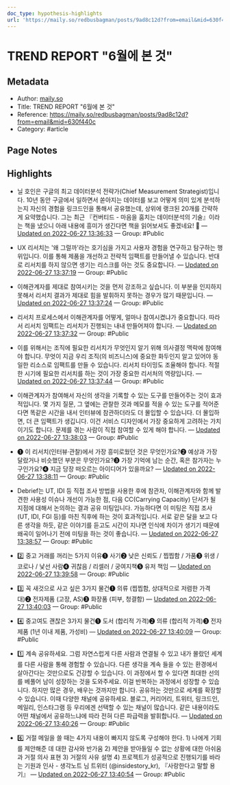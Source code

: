 ```yaml
---
doc_type: hypothesis-highlights
url: 'https://maily.so/redbusbagman/posts/9ad8c12d?from=email&mid=630f440c'
---
```


# TREND REPORT "6월에 본 것"

## Metadata
- Author: [maily.so]()
- Title: TREND REPORT "6월에 본 것"
- Reference: https://maily.so/redbusbagman/posts/9ad8c12d?from=email&mid=630f440c
- Category: #article

## Page Notes
## Highlights
- 닐 호인은 구글의 최고 데이터분석 전략가(Chief Measurement Strategist)입니다. 10년 동안 구글에서 일하면서 쏟아지는 데이터를 보고 어떻게 의미 있게 분석하는지 자신의 경험을 링크드인을 통해서 공유했는데, 상위에 랭크된 20개를 간략하게 요약했습니다. 그는 최근 『컨버티드 - 마음을 훔치는 데이터분석의 기술』이라는 책을 냈으니 아래 내용에 흥미가 생긴다면 책을 읽어보셔도 좋겠네요! 💚 — [Updated on 2022-06-27 13:36:33](https://hyp.is/uPPJ8PXSEeyXCdvZEqo2Cg/maily.so/redbusbagman/posts/9ad8c12d?from=email&mid=630f440c) — Group: #Public

- UX 리서치는 '왜 그럴까'라는 호기심을 가지고 사용자 경험을 연구하고 탐구하는 행위입니다. 이를 통해 제품을 개선하고 전략적 임팩트를 만들어낼 수 있습니다. 반대로 리서치를 하지 않으면 생기는 리스크를 아는 것도 중요합니다. — [Updated on 2022-06-27 13:37:19](https://hyp.is/1ENlTvXSEeymgpu8QwcV9w/maily.so/redbusbagman/posts/9ad8c12d?from=email&mid=630f440c) — Group: #Public

- 이해관계자를 제대로 참여시키는 것을 먼저 강조하고 싶습니다. 이 부분을 인지하지 못해서 리서치 결과가 제대로 힘을 발휘하지 못하는 경우가 많기 때문입니다. — [Updated on 2022-06-27 13:37:24](https://hyp.is/1zgnTvXSEeyoV1vV6q_oPA/maily.so/redbusbagman/posts/9ad8c12d?from=email&mid=630f440c) — Group: #Public

- 리서치 프로세스에서 이해관계자를 어떻게, 얼마나 참여시켰냐가 중요합니다. 따라서 리서치 임팩트는 리서치가 진행되는 내내 만들어져야 합니다. — [Updated on 2022-06-27 13:37:32](https://hyp.is/29QNfPXSEeyl15sUBeUhOw/maily.so/redbusbagman/posts/9ad8c12d?from=email&mid=630f440c) — Group: #Public

-  이를 위해서는 조직에 필요한 리서치가 무엇인지 알기 위해 의사결정 맥락에 참여해야 합니다. 무엇이 지금 우리 조직(의 비즈니스)에 중요한 화두인지 알고 있어야 동일한 리소스로 임팩트를 만들 수 있습니다. 리서치 타이밍도 조율해야 합니다. 적절한 시기에 필요한 리서치를 하는 것이 가장 중요한 리서처의 역량입니다. — [Updated on 2022-06-27 13:37:44](https://hyp.is/4yhkzvXSEeymg_M6lcdcZw/maily.so/redbusbagman/posts/9ad8c12d?from=email&mid=630f440c) — Group: #Public

- 이해관계자가 참여해서 자신의 생각을 기록할 수 있는 도구를 만들어주는 것이 효과적입니다. 몇 가지 질문, 그 옆에는 관찰한 것과 메모를 적을 수 있는 도구를 적어준다면 똑같은 시간을 내서 인터뷰에 참관하더라도 더 몰입할 수 있습니다. 더 몰입하면, 더 큰 임팩트가 생깁니다. 이건 서비스 디자인에서 가장 중요하게 고려하는 가치이기도 합니다. 문제를 겪는 사람이 직접 참여할 수 있게 해야 합니다. — [Updated on 2022-06-27 13:38:03](https://hyp.is/7qo6tvXSEeyoWLegwllMAg/maily.so/redbusbagman/posts/9ad8c12d?from=email&mid=630f440c) — Group: #Public

- ➊ 이 리서치(인터뷰·관찰)에서 가장 흥미로웠던 것은 무엇인가요?➋ 예상과 가장 달랐거나 비슷했던 부분은 무엇인가요?➌ 가장 기억에 남는 순간, 혹은 참가자는 누구인가요?➍ 지금 당장 떠오르는 아이디어가 있을까요? — [Updated on 2022-06-27 13:38:11](https://hyp.is/81xMPvXSEey7KW9YoqKCBg/maily.so/redbusbagman/posts/9ad8c12d?from=email&mid=630f440c) — Group: #Public

-  Debrief는 UT, IDI 등 직접 조사 방법을 사용한 후에 참관자, 이해관계자와 함께 발견한 사용성 이슈나 개선이 가능한 점, 다음 CC(Carrying Capacitiy) 단서가 될 지점에 대해서 논의하는 결과 공유 미팅입니다. 가능하다면 이 미팅은 직접 조사(UT, IDI, FGI 등)를 마친 직후에 하는 것이 효과적입니다. 서로 같은 달을 보고 다른 생각을 하듯, 같은 이야기를 듣고도 시간이 지나면 인식에 차이가 생기기 때문에 왜곡이 일어나기 전에 미팅을 하는 것이 좋습니다. — [Updated on 2022-06-27 13:38:57](https://hyp.is/DnJvsvXTEey2Hvu99y8pxQ/maily.so/redbusbagman/posts/9ad8c12d?from=email&mid=630f440c) — Group: #Public

- 2️⃣ 중고 거래를 꺼리는 5가지 이유➊ 사기➋ 낮은 신뢰도 / 찝찝함 / 가품➌ 위생 / 코로나 / 낯선 사람➍ 귀찮음 / 리셀러 / 궁여지책➎ 유저 책임 — [Updated on 2022-06-27 13:39:58](https://hyp.is/MxYDBvXTEeydY-dUAtNRcg/maily.so/redbusbagman/posts/9ad8c12d?from=email&mid=630f440c) — Group: #Public

- 3️⃣ 꼭 새것으로 사고 싶은 3가지 물건➊ 의류 (찝찝함, 상대적으로 저렴한 가격대)➋ 전자제품 (고장, AS)➌ 화장품 (피부, 청결함) — [Updated on 2022-06-27 13:40:03](https://hyp.is/NlmmvPXTEeyy6dvQ04LvNQ/maily.so/redbusbagman/posts/9ad8c12d?from=email&mid=630f440c) — Group: #Public

- 4️⃣ 중고여도 괜찮은 3가지 물건➊ 도서 (합리적 가격)➋ 의류 (합리적 가격)➌ 전자제품 (1년 이내 제품, 가성비) — [Updated on 2022-06-27 13:40:09](https://hyp.is/Odi7PvXTEeyy6pug6YZHfQ/maily.so/redbusbagman/posts/9ad8c12d?from=email&mid=630f440c) — Group: #Public

- 1️⃣ 계속 공유하세요. 그럼 자연스럽게 다른 사람과 연결될 수 있고 내가 몰랐던 세계를 다른 사람을 통해 경험할 수 있습니다. 다른 생각을 계속 들을 수 있는 환경에서 살아간다는 것만으로도 건강할 수 있습니다. 이 과정에서 할 수 있다면 최대한 선의를 베풀어 남이 성장하는 것을 도와주세요. 이걸 반복하는 과정에서 성장할 수 있습니다. 하지만 많은 경우, 배우는 것까지만 합니다. 공유하는 것만으로 세계를 확장할 수 있습니다. 이때 다양한 채널에 공유하세요. 블로그, 커리어리, 트위터, 링크드인, 메일리, 인스타그램 등 우리에겐 선택할 수 있는 채널이 많습니다. 같은 내용이라도 어떤 채널에서 공유하느냐에 따라 전혀 다른 파급력을 발휘합니다. — [Updated on 2022-06-27 13:40:26](https://hyp.is/Q_TQlPXTEeycfLdy0GnQXA/maily.so/redbusbagman/posts/9ad8c12d?from=email&mid=630f440c) — Group: #Public

- 6️⃣ 거절 메일을 쓸 때는 4가지 내용이 빠지지 않도록 구성해야 한다. 1) 나에게 기회를 제안해준 데 대한 감사와 반가움 2) 제안을 받아들일 수 없는 상황에 대한 아쉬움과 거절 의사 표현 3) 거절의 사유 설명 4) 프로젝트가 성공적으로 진행되기를 바라는 기원과 인사 - 생각노트 님 트위터 (@insidestory_kr), 『사랑한다고 말할 용기』 — [Updated on 2022-06-27 13:40:54](https://hyp.is/VIcL1PXTEey7K0_chgjMxA/maily.so/redbusbagman/posts/9ad8c12d?from=email&mid=630f440c) — Group: #Public



